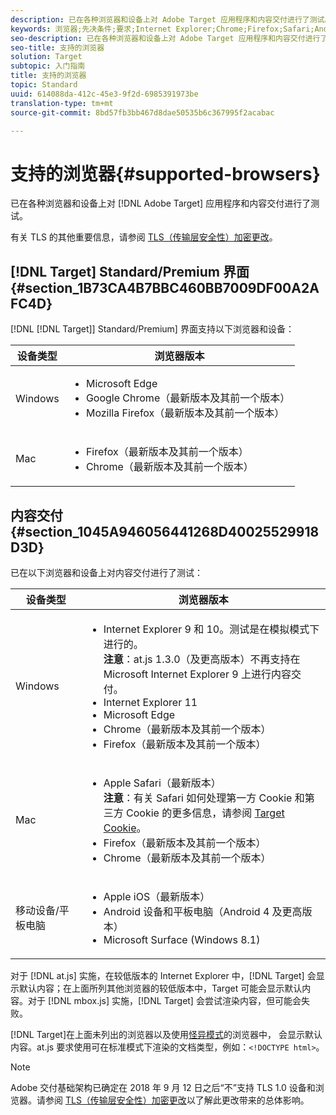 ```yaml
---
description: 已在各种浏览器和设备上对 Adobe Target 应用程序和内容交付进行了测试。
keywords: 浏览器;先决条件;要求;Internet Explorer;Chrome;Firefox;Safari;Android;Surface
seo-description: 已在各种浏览器和设备上对 Adobe Target 应用程序和内容交付进行了测试。
seo-title: 支持的浏览器
solution: Target
subtopic: 入门指南
title: 支持的浏览器
topic: Standard
uuid: 614088da-412c-45e3-9f2d-6985391973be
translation-type: tm+mt
source-git-commit: 8bd57fb3bb467d8dae50535b6c367995f2acabac

---
```



# 支持的浏览器{#supported-browsers}

已在各种浏览器和设备上对 [!DNL Adobe Target] 应用程序和内容交付进行了测试。

有关 TLS 的其他重要信息，请参阅 [TLS（传输层安全性）加密更改](../../c-implementing-target/c-considerations-before-you-implement-target/tls-transport-layer-security-encryption.md#concept_CC1001E9D3AE4BABAF90B8311B0A6451)。

## [!DNL Target] Standard/Premium 界面 {#section_1B73CA4B7BBC460BB7009DF00A2AFC4D}

[!DNL [!DNL Target]] Standard/Premium] 界面支持以下浏览器和设备：

| 设备类型 | 浏览器版本 |
|--- |--- |
| Windows | <ul><li>Microsoft Edge</li><li>Google Chrome（最新版本及其前一个版本）</li><li>Mozilla Firefox（最新版本及其前一个版本）</li></ul> |
| Mac | <ul><li>Firefox（最新版本及其前一个版本）</li><li>Chrome（最新版本及其前一个版本）</li></ul> |

## 内容交付 {#section_1045A946056441268D40025529918D3D}

已在以下浏览器和设备上对内容交付进行了测试：

| 设备类型 | 浏览器版本 |
|--- |--- |
| Windows | <ul><li>Internet Explorer 9 和 10。测试是在模拟模式下进行的。<br>**注意**：at.js 1.3.0（及更高版本）不再支持在 Microsoft Internet Explorer 9 上进行内容交付。</li><li>Internet Explorer 11</li><li>Microsoft Edge</li><li>Chrome（最新版本及其前一个版本）</li><li>Firefox（最新版本及其前一个版本）</li></ul> |
| Mac | <ul><li>Apple Safari（最新版本）<br>**注意**：有关 Safari 如何处理第一方 Cookie 和第三方 Cookie 的更多信息，请参阅 [Target Cookie](/help/c-implementing-target/c-implementing-target-for-client-side-web/t-mbox-download/cookie-behavior.md)。</li><li>Firefox（最新版本及其前一个版本）</li><li>Chrome（最新版本及其前一个版本）</li></ul> |
| 移动设备/平板电脑 | <ul><li>Apple iOS（最新版本）</li><li>Android 设备和平板电脑（Android 4 及更高版本）</li><li>Microsoft Surface (Windows 8.1)</li></ul> |

对于 [!DNL at.js] 实施，在较低版本的 Internet Explorer 中，[!DNL Target] 会显示默认内容；在上面所列其他浏览器的较低版本中，Target 可能会显示默认内容。对于 [!DNL mbox.js] 实施，[!DNL Target] 会尝试渲染内容，但可能会失败。

[!DNL Target]在上面未列出的浏览器以及使用[怪异模式](https://en.wikipedia.org/wiki/Quirks_mode)的浏览器中， 会显示默认内容。at.js 要求使用可在标准模式下渲染的文档类型，例如：`<!DOCTYPE html>`。

>[!NOTE]
>
>Adobe 交付基础架构已确定在 2018 年 9 月 12 日之后“不”支持 TLS 1.0 设备和浏览器。请参阅 [TLS（传输层安全性）加密更改](../../c-implementing-target/c-considerations-before-you-implement-target/tls-transport-layer-security-encryption.md#concept_CC1001E9D3AE4BABAF90B8311B0A6451)以了解此更改带来的总体影响。
